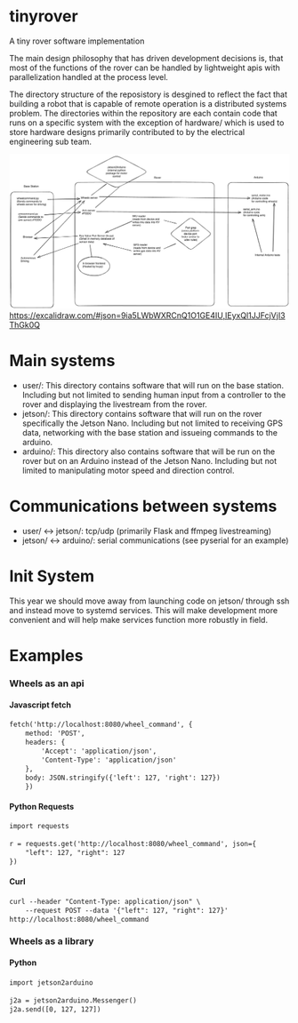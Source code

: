 # tinyrover
A tiny rover software implementation

The main design philosophy that has driven development decisions is, that most of the functions of the rover can be handled by lightweight apis with parallelization handled at the process level.

The directory structure of the reposistory is desgined to reflect the fact that building a robot that is capable of remote operation is a distributed systems problem. The directories within the repository are each contain code that runs on a specific system with the exception of hardware/ which is used to store hardware designs primarily contributed to by the electrical engineering sub team.

![ALT TEXT](https://github.com/nsi1409/tinyrover/blob/main/tinyrover_diagram.png)
https://excalidraw.com/#json=9ia5LWbWXRCnQ1O1GE4IU,IEyxQl1JJFcjVjI3ThGk0Q

# Main systems
- user/: This directory contains software that will run on the base station. Including but not limited to sending human input from a controller to the rover and displaying the livestream from the rover.
- jetson/: This directory contains software that will run on the rover specifically the Jetson Nano. Including but not limited to receiving GPS data, networking with the base station and issueing commands to the arduino.
- arduino/: This directory also contains software that will be run on the rover but on an Arduino instead of the Jetson Nano. Including but not limited to manipulating motor speed and direction control.

# Communications between systems
- user/ <-> jetson/: tcp/udp (primarily Flask and ffmpeg livestreaming)
- jetson/ <-> arduino/: serial communications (see pyserial for an example)

# Init System
This year we should move away from launching code on jetson/ through ssh and instead move to systemd services. This will make development more convenient and will help make services function more robustly in field.

# Examples
### Wheels as an api
#### Javascript fetch
	fetch('http://localhost:8080/wheel_command', {
		method: 'POST',
		headers: {
			'Accept': 'application/json',
			'Content-Type': 'application/json'
		},
		body: JSON.stringify({'left': 127, 'right': 127})
		})

#### Python Requests
	import requests

	r = requests.get('http://localhost:8080/wheel_command', json={
		"left": 127, "right": 127
	})

#### Curl
	curl --header "Content-Type: application/json" \
		--request POST --data '{"left": 127, "right": 127}' http://localhost:8080/wheel_command


### Wheels as a library
#### Python
	import jetson2arduino

	j2a = jetson2arduino.Messenger()
	j2a.send([0, 127, 127])
